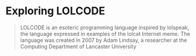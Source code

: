 # Exploring LOLCODE
> LOLCODE is an esoteric programming language inspired by lolspeak, the language expressed in examples of the lolcat Internet meme. The language was created in 2007 by Adam Lindsay, a researcher at the Computing Department of Lancaster University
